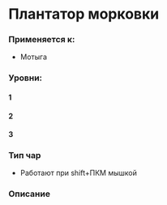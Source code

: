 # Плантатор морковки

### Применяется к:

* Мотыга

### Уровни:

#### 1

#### 2

#### 3

### Тип чар

* Работают при shift+ПКМ мышкой

### Описание&#x20;
